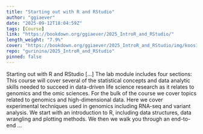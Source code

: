 ```yaml
---
title: "Starting out with R and RStudio"
author: "ggiaever"
date: "2025-09-12T18:04:59Z"
tags: [Course]
link: "https://bookdown.org/ggiaever/2025_IntroR_and_RStudio/"
length_weight: "7.9%"
cover: "https://bookdown.org/ggiaever/2025_IntroR_and_RStudio/img/koos10.png"
repo: "gurinina/2025_IntroR_and_RStudio"
pinned: false
---
```


Starting out with R and RStudio [...] The lab module includes four sections: This course will cover several of the statistical concepts and data analytic skills needed to succeed in data-driven life science research as it relates to genomics and the omic sciences. For the bulk of the course we cover topics related to genomics and high-dimensional data. Here we cover experimental techniques used in genomics including RNA-seq and variant analysis. We start with an introduction to R, including data structures, data wrangling and plotting methods. We then we walk you through an end-to-end ...
